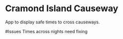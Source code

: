 Cramond Island Causeway
========

App to display safe times to cross causeways.



#Issues
Times across nights need fixing
